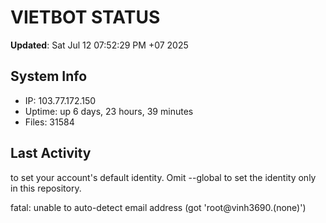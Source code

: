 # VIETBOT STATUS
**Updated**: Sat Jul 12 07:52:29 PM +07 2025

## System Info
- IP: 103.77.172.150
- Uptime: up 6 days, 23 hours, 39 minutes
- Files: 31584

## Last Activity

to set your account's default identity.
Omit --global to set the identity only in this repository.

fatal: unable to auto-detect email address (got 'root@vinh3690.(none)')
